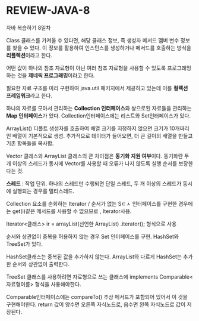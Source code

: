 # REVIEW-JAVA-8

자바 복습하기 8일차

Class 클래스를 가져올 수 있다면, 해당 클래스 정보, 즉 생성자 메서드 멤버 변수 정보를 찾을 수 있다. 이 정보를 활용하여 인스턴스를 생성하거나 메서드를 호출하는 방식을 **리플렉션**이라고 한다.

어떤 값이 하나의 참조 자료형이 아닌 여러 참조 자료형을 사용할 수 있도록 프로그래밍하는 것을 **제네릭 프로그래밍**이라고 한다.

필요한 자료 구조를 미리 구현하여 java.util 패키지에서 제공하고 있는데 이를 **컬렉션 프레임워크**라고 한다.

하나의 자료를 모아서 관리하는 **Collection 인터페이스**와 쌍으로된 자료들을 관리하는 **Map 인터페이스**가 있다. Collection인터페이스에는 리스트와 Set인터페이스가 있다.

ArrayList() 디폴트 생성자를 호출하여 배열 크기를 지정하지 않으면 크기가 10개짜리인 배열이 기본적으로 생성. 추가적으로 데이터가 들어오면, 더 큰 길이의 배열을 만들고 기존 항목들을 복사함.

Vector 클래스와 ArrayList 클래스의 큰 차이점은 **동기화 지원 여부**이다. 동기화란 두 개 이상의 스레드가 동시에 Vector를 사용할 때 오류가 나지 않도록 실행 순서를 보장한다는 것.

**스레드** : 작업 단위. 하나의 스레드만 수행되면 단일 스레드, 두 개 이상의 스레드가 동시에 실행되는 경우를 멀티스레드.

Collection 요소를 순회하는 Iterator / 순서가 없는 Sㄷㅅ 인터페이스를 구현한 경우에는 get(i)같은 메서드를 사용할 수 없으므로 , Iterator사용. 

Iterator<클래스> ir = arrayList(선언한 ArrayList) .iterator(); 형식으로 사용

순서와 상관없이 중복을 허용하지 않는 경우 Set 인터페이스를 구현. HashSet와 TreeSet가 있다.

HashSet클래스는 중복된 값을 추가하지 않는다. ArrayList와 다르게 HashSet는 추가한 순서와 상관없이 출력한다.

TreeSet 클래스를 사용하려면 자료형으로 쓰는 클래스에 implements Comparable<자료형이름> 형식을 사용해야한다.

Comparable인터페이스에는 compareTo() 추상 메서드가 포함되어 있어서 이 것을 구현해야한다. return 값이 양수면 오른쪽 자식노드로, 음수면 왼쪽 자식노드로 값이 저장된다. 
